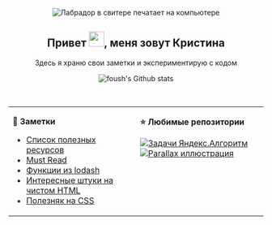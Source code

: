 <p align='center'>
  <img  src="https://media.giphy.com/media/SwImQhtiNA7io/giphy.gif" alt="Лабрадор в свитере печатает на компьютере">
</p>
<h2 align="center">Привет <img width="30px" src="https://media.tenor.com/images/3b388fe03da271d2674faf85eb7c3fcd/tenor.gif">, меня зовут Кристина</h2>
<p align="center">
  Здесь я храню свои заметки и экспериментирую с кодом
</p>
<p align="center">
  <img src="https://github-readme-stats.vercel.app/api?username=chrisryana&show_icons=true&border=true" alt="foush's Github stats">
</p><br>

<table><tr><td valign="top" width="50%">

**:memo: Заметки**

- [Список полезных ресурсов](https://gist.github.com/chrisryana/985d864d88799e563295001dbd67c816)
- [Must Read](https://gist.github.com/chrisryana/dfb4e606f017653d069092d69f2b5fd2)
- [Функции из lodash](https://gist.github.com/chrisryana/2c767e6f29cfba1899d0a4ed727c00bd)
- [Интересные штуки на чистом HTML](https://gist.github.com/chrisryana/303fe64e5a42b395b0ef1bcd14830492)
- [Полезняк на CSS](https://gist.github.com/chrisryana/17bdb7ba64f189201cb8e81421e30106)

</td><td valign="top" width="50%">

**:star: Любимые репозитории**

[![Задачи Яндекс.Алгоритм](https://github-readme-stats.vercel.app/api/pin/?username=chrisryana&repo=yandex_algorithm)](https://github.com/chrisryana/yandex_algorithm)
[![Parallax иллюстрация](https://github-readme-stats.vercel.app/api/pin/?username=chrisryana&repo=falling_humans)](https://github.com/chrisryana/falling_humans)

</td></tr></table>
